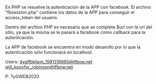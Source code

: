 En PHP se resuelve la autenticación de la APP con facebook.
El archivo "fbsession.php" contiene los datos de la APP para conseguir el access_token del usuario.

Dentro del archivo PHP es necesario que se complete $url con la url del sitio, ya que la misma se le pasará
a facebook como callback para la autenticación.

La APP de facebook se encuentra en modo desarollo por lo que la autenticación sólo funcionará en localhost.
 
Users:
dyaffbklwm_1591316865@tfbnw.net	
will_kpoyfxr_robinson@tfbnw.net	

P: TyGWEB2020